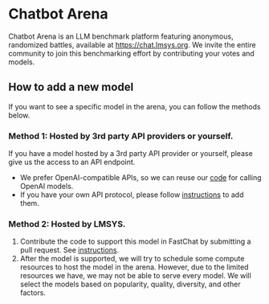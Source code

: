 # Chatbot Arena
Chatbot Arena is an LLM benchmark platform featuring anonymous, randomized battles, available at https://chat.lmsys.org.
We invite the entire community to join this benchmarking effort by contributing your votes and models.

## How to add a new model
If you want to see a specific model in the arena, you can follow the methods below.

### Method 1: Hosted by 3rd party API providers or yourself.  
  If you have a model hosted by a 3rd party API provider or yourself, please give us the access to an API endpoint.
  - We prefer OpenAI-compatible APIs, so we can reuse our [code](https://github.com/lm-sys/FastChat/blob/gradio/fastchat/serve/api_provider.py) for calling OpenAI models.
  - If you have your own API protocol, please follow [instructions](model_support.md) to add them.

### Method 2: Hosted by LMSYS.
  1. Contribute the code to support this model in FastChat by submitting a pull request. See [instructions](model_support.md).
  2. After the model is supported, we will try to schedule some compute resources to host the model in the arena. However, due to the limited resources we have, we may not be able to serve every model. We will select the models based on popularity, quality, diversity, and other factors.
